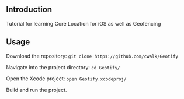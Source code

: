 ## Introduction

Tutorial for learning Core Location for iOS as well as Geofencing

## Usage

Download the repository: `git clone https://github.com/cwalk/Geotify`

Navigate into the project directory: `cd Geotify/`

Open the Xcode project: `open Geotify.xcodeproj/`

Build and run the project.
